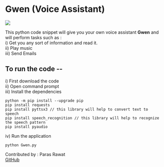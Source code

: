 # Gwen (Voice Assistant)

<img src = "https://raw.githubusercontent.com/Paras0-7/Gwen/main/Gwen.png">

This python code snippet will give you your own voice assistant <b>Gwen</b> and will perform tasks such as : <br>
 i)   Get you any sort of information and read it.<br>
 ii)  Play music<br>
 iii) Send Emails

## To run the code --
i)   First download the code <br>
ii)  Open command prompt <br>
iii) Install the dependencies <br>

```
python -m pip install --upgrade pip
pip install requests
pip install pyttsx3 // this library will help to convert text to speech
pip install speech_recognition // this library will help to recognize the speech pattern
pip install pyaudio 

```
iv)  Run the application
```
python Gwen.py
```


Contributed by : Paras Rawat <br>
[GitHub](https://github.com/Paras0-7)





